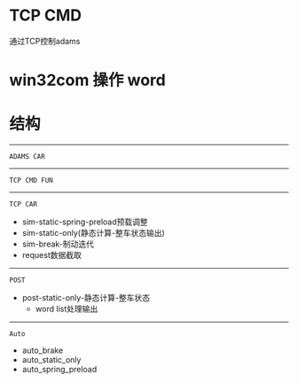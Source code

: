 
# TCP CMD
通过TCP控制adams



# win32com 操作 word



# 结构

--------------------
	ADAMS CAR 
--------------------
	TCP CMD FUN
--------------------
	TCP CAR
+ sim-static-spring-preload预载调整
+ sim-static-only(静态计算-整车状态输出)
+ sim-break-制动迭代
+ request数据截取
--------------------
	POST
+ post-static-only-静态计算-整车状态
	+ word list处理输出

--------------------
	Auto
+ auto_brake
+ auto_static_only
+ auto_spring_preload



